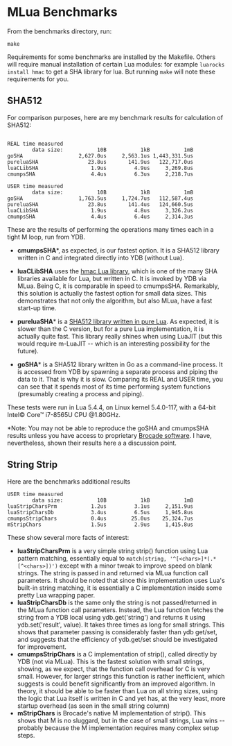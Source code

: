 # MLua Benchmarks

From the benchmarks directory, run:

```shell
make
```

Requirements for some benchmarks are installed by the Makefile. Others will require manual installation of certain Lua modules: for example `luarocks install hmac` to get a SHA library for lua. But running `make` will note these requirements for you.

## SHA512

For comparison purposes, here are my benchmark results for calculation of SHA512:

```

REAL time measured
        data size:           10B           1kB           1mB  
goSHA                  2,627.0us     2,563.1us 1,443,331.5us 
pureluaSHA                23.8us       141.9us   122,717.0us 
luaCLibSHA                 1.9us         4.9us     3,269.8us 
cmumpsSHA                  4.4us         6.3us     2,218.7us 

USER time measured
        data size:           10B           1kB           1mB  
goSHA                  1,763.5us     1,724.7us   112,587.4us 
pureluaSHA                23.8us       141.4us   124,660.5us 
luaCLibSHA                 1.9us         4.8us     3,326.2us 
cmumpsSHA                  4.4us         6.4us     2,314.3us 
```

These are the results of performing the operations many times each in a tight M loop, run from YDB.

- **cmumpsSHA***, as expected, is our fastest option. It is a SHA512 library written in C and integrated directly into YDB (without Lua).

- **luaCLibSHA** uses the [hmac Lua library](https://github.com/mah0x211/lua-hmac), which is one of the many SHA libraries available for Lua, but written in C. It is invoked by YDB via MLua. Being C, it is comparable in speed to cmumpsSHA. Remarkably, this solution is actually the fastest option for small data sizes. This demonstrates that not only the algorithm, but also MLua, have a fast start-up time.
- **pureluaSHA*** is a [SHA512 library written in pure Lua](https://github.com/Egor-Skriptunoff/pure_lua_SHA/blob/master/sha2_test.lua). As expected, it is slower than the C version, but for a pure Lua implementation, it is actually quite fast. This library really shines when using LuaJIT (but this would require m-LuaJIT -- which is an interesting possibility for the future).
- **goSHA*** is a SHA512 library written in Go as a command-line process. It is accessed from YDB by spawning a separate process and piping the data to it. That is why it is slow. Comparing its REAL and USER time, you can see that it spends most of its time performing system functions (presumably creating a process and piping).

These tests were run in Lua 5.4.4, on Linux kernel 5.4.0-117, with a 64-bit Intel© Core™ i7-8565U CPU @1.80GHz.

*Note: You may not be able to reproduce the goSHA and cmumpsSHA results unless you have access to proprietary [Brocade software](https://www.uantwerpen.be/nl/projecten/anet/brocade/). I have, nevertheless, shown their results here a a discussion point.

## String Strip

Here are the benchmarks additional results

```
USER time measured
        data size:           10B           1kB           1mB  
luaStripCharsPrm           1.2us         3.1us     2,151.9us 
luaStripCharsDb            3.4us         6.5us     1,945.8us 
cmumpsStripChars           0.4us        25.0us    25,324.7us 
mStripChars                1.5us         2.9us     1,415.8us 
```

These show several more facts of interest:

- **luaStripCharsPrm** is a very simple string strip() function using Lua pattern matching, essentially equal to `match(string, '^[<chars>]*(.*[^<chars>])')` except with a minor tweak to improve speed on blank strings. The string is passed in and returned via MLua function call parameters. It should be noted that since this implementation uses Lua's built-in string matching, it is essentially a C implementation inside some pretty Lua wrapping paper.
- **luaStripCharsDb** is the same only the string is not passed/returned in the MLua function call parameters. Instead, the Lua function fetches the string from a YDB local using ydb.get('string') and returns it using ydb.set('result', value). It takes three times as long for small strings. This shows that parameter passing is considerably faster than ydb get/set, and suggests that the efficiency of ydb.get/set should be investigated for improvement.
- **cmumpsStripChars** is a C implementation of strip(), called directly by YDB (not via MLua). This is the fastest solution with small strings, showing, as we expect, that the function call overhead for C is very small. However, for larger strings this function is rather inefficient, which suggests is could benefit significantly from an improved algorithm. In theory, it should be able to be faster than Lua on all string sizes, using the logic that Lua itself is written in C and yet has, at the very least, more startup overhead (as seen in the small string column)
- **mStripChars** is Brocade's native M implementation of strip(). This shows that M is no sluggard, but in the case of small strings, Lua wins -- probably because the M implementation requires many complex setup steps.

